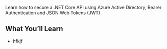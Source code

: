Learn how to secure a .NET Core API using Azure Active Directory, Bearer Authentication and JSON Web Tokens (JWT)
## What You’ll Learn
* hfkjf
